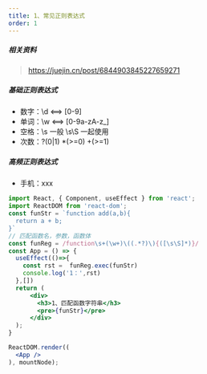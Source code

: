 ```yaml
---
title: 1、常见正则表达式
order: 1
---
```


##### 相关资料

> https://juejin.cn/post/6844903845227659271

##### 基础正则表达式

- 数字：\d <==> [0-9]
- 单词：\w <==> [0-9a-zA-z_]
- 空格：\s 一般 \s\S 一起使用
- 次数：?(0|1)  *(>=0) +(>=1)

##### 高频正则表达式
- 手机：xxx

```jsx
import React, { Component, useEffect } from 'react';
import ReactDOM from 'react-dom';
const funStr = `function add(a,b){
  return a + b;
}`
// 匹配函数名，参数，函数体
const funReg = /function\s+(\w+)\((.*?)\){([\s\S]*)}/
const App = () => {
  useEffect(()=>{
    const rst =  funReg.exec(funStr)
    console.log('1：',rst)
  },[])
  return (
      <div>
        <h3>1、匹配函数字符串</h3>
        <pre>{funStr}</pre>
      </div>
  );
}

ReactDOM.render((
  <App />
), mountNode);
```

